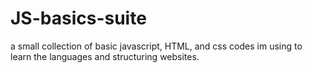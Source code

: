 # JS-basics-suite
a small collection of basic javascript, HTML, and css codes im using to learn the languages and structuring websites.
